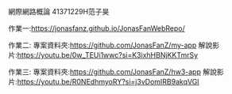 網際網路概論 41371229H范子昊

作業一:https://jonasfanz.github.io/JonasFanWebRepo/

作業二:
專案資料夾:https://github.com/JonasFanZ/my-app
解說影片:https://youtu.be/0w_TEUi1wwc?si=K3ixhHBNjKKTmrSy

作業三:
專案資料夾:https://github.com/JonasFanZ/hw3-app
解說影片:https://youtu.be/R0NEdhmyoRY?si=j3vDomIRB9akqVGI



